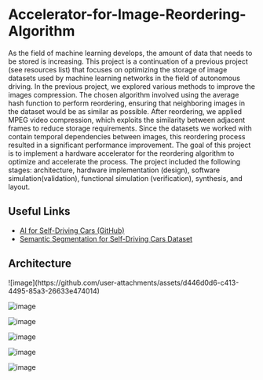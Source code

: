 # Accelerator-for-Image-Reordering-Algorithm

As the field of machine learning develops, the amount of data that needs to be stored is increasing. 
This project is a continuation of a previous project (see resources list) that focuses on optimizing the storage of image datasets used by machine learning networks in the field of autonomous driving. 
In the previous project, we explored various methods to improve the images compression.
The chosen algorithm involved using the average hash function to perform reordering, ensuring that neighboring images in the dataset would be as similar as possible. After reordering, we applied MPEG video compression, which exploits the similarity between adjacent frames to reduce storage requirements. 
Since the datasets we worked with contain temporal dependencies between images, this reordering process resulted in a significant performance improvement.
The goal of this project is to implement a hardware accelerator for the reordering algorithm to optimize and accelerate the process.
The project included the following stages: architecture, hardware implementation (design), software simulation(validation), functional simulation (verification), synthesis, and layout.

<h2>Useful Links</h2>
<ul>
<li><a href="https://github.com/sudoshivam/ai-for-self-driving-cars/tree/main">AI for Self-Driving Cars (GitHub)</a></li>
<li><a href="https://www.kaggle.com/datasets/kumaresanmanickavelu/lyft-udacity-challenge">Semantic Segmentation for Self-Driving Cars Dataset</a></li>
</ul>

<h2>Architecture</h2>
![image](https://github.com/user-attachments/assets/d446d0d6-c413-4495-85a3-26633e474014)

![image](https://github.com/user-attachments/assets/2cb823d4-2865-4884-a16a-29ad7171ba88)

![image](https://github.com/user-attachments/assets/2c653c5b-61f5-48c7-99cb-19cc775dbaef)

![image](https://github.com/user-attachments/assets/0299b2a5-39e2-46c6-acb4-0b30ed15ab3b)

![image](https://github.com/user-attachments/assets/c4260aa2-6aef-4e12-ae7f-34e98720302d)

![image](https://github.com/user-attachments/assets/25407c1d-2ac8-4799-b378-356c9feb296d)





